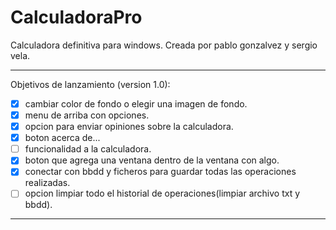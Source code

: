# CalculadoraPro
Calculadora definitiva para windows.
Creada por pablo gonzalvez y sergio vela.

<hr/>

Objetivos de lanzamiento (version 1.0):

 - [x] cambiar color de fondo o elegir una imagen de fondo. <br/>
 - [x] menu de arriba con opciones. <br/>
 - [x] opcion para enviar opiniones sobre la calculadora. <br/>
 - [x] boton acerca de... <br/>
 - [ ] funcionalidad a la calculadora. <br/>
 - [x] boton que agrega una ventana dentro de la ventana con algo. <br/>
 - [x] conectar con bbdd y ficheros para guardar todas las operaciones realizadas. <br/>
 - [ ] opcion limpiar todo el historial de operaciones(limpiar archivo txt y bbdd). <br/>
 
<hr/>
